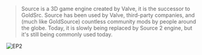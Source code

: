 > Source is a 3D game engine created by Valve, it is the successor to  GoldSrc. Source has been used by Valve, third-party companies, and (much like GoldSource) countless community mods by people around the globe. Today, it is slowly being replaced by  Source 2 engine, but it's still being commonly used today.

![EP2](https://developer.valvesoftware.com/w/images/thumb/6/6e/Ep2_jalopy.jpg/1280px-Ep2_jalopy.jpg)
